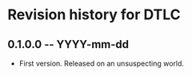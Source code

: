 # Revision history for DTLC

## 0.1.0.0 -- YYYY-mm-dd

* First version. Released on an unsuspecting world.
